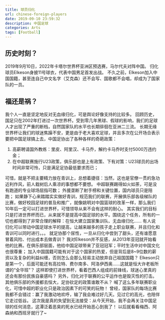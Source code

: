 ```yaml
---
title: 球员归化
url: chinese-foreign-players
date: 2019-09-10 23:59:32
description: 中国足球
categories: Arts
tags: [Football]
---
```


## 历史时刻？
2019年9月10日，2022年卡塔尔世界杯亚洲区预选赛，马尔代夫对阵中国。
归化球员Elkeson身披11号球衣，代表中国男足首发出战。
不久之前，Elkeson加入中国国籍，甚至连自己中文名字（艾克森）还不会写、国歌都不会唱，却成为了国家队的一员。

## 福还是祸？
我个人一直是坚定地反对无血缘归化，可是舆论好像支持的比较多。
回顾历史，国足只在2002年打进过一次世界杯。受到零几年黑球、假球的影响，我们的足球人才出现了严重的断档，自然国家队的水平也长期徘徊在亚洲二三流。
长期无缘世界杯让我们的球迷焦躁不安，更是由于老大喜欢足球，并且多次在公开场合表示要把中国足球搞上去，中国足协出了各种各样的奇葩政策：

1. 高薪聘请国外教练：里皮、阿里汉、卡马乔，解约卡马乔时支付5000万违约金；
2. 在中超联赛施行U23政策，俱乐部也是上有政策、下有对策：U23球员的出场时间非常可怜，只是满足足协最低要求而已；

可惜，就是不把主要精力放在青训上，总想着捷径：当然，这也是官僚一贯的急功近利作风，前人栽树后人乘凉的事想都不要想。
中超联赛踢得如火如荼，可是没有跑道的专业球场屈指可数；
外援垄断了射手榜和关键位置，国内球员只是陪跑；
如果静下心来踏踏实实做好青训，规范我们的联赛，开展俱乐部各级梯队的比赛，做好校园足球的普及和推广，就像姚明对中国篮球的改革一样，那么我们10年后一定可以打进世界杯，可惜领导从来不会有这样的耐心。
其实我们的目标只是打进世界杯而已，从来就不是提高中国足球的水平。围绕这个任务，所有的一切也都得到了非常合理的解释：在恒大建立国家集训队、无血缘归化......
有人说归化可以带动中国足球水平的提高，让越来越多的孩子走上职业联赛，并且归化和青训可以同时进行。。。
就足协那个尿性，一旦从归化中尝到了甜头，还有谁愿意冒着风险、付出成本去做青训？
我对Elkeson并不反感，从2013年亚冠就开始看他的比赛。在俱乐部层面，他给中国足球带来了亚冠冠军；平时生活中对中国文化也很尊重；
加入中国国籍可能有对于这个国家的热爱，但是背后是8~9位数的薪资以及复杂的利益纠缠，否则怎么会那么轻易主动放弃自己祖国国籍？
Elkeson只是第一个，后面可能还有高拉特、费尔南多、阿洛伊西奥......这就是恒大许老板所谓的“全华班”？
这样即使打进世界杯，看着巴西人组成的前锋线，球迷心里真的还会有那份民族自豪感吗？
另外，归化对于联赛的公平运作也是毁灭性的打击。其他俱乐部的外援都去恒大，足协钦定的政策谁敢不从？
喊了这么多年联赛职业化，可惜中超的职业化只是政治因素下的可笑的玩物！
曾经，国家队的每场比赛我都不会错过：赢了我激动地欢呼，输了我会难过好几天。见过它的高光，也陪伴它走过低谷。
这次我是真的失望到无法接受：从今天开始，我不会再关注中国足球的任何消息，这潭泛着恶臭的死水已经开始恶心到我了！
以后就看看梅西、阿森纳和西班牙就行了~
